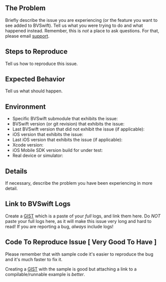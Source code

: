 ## The Problem

Briefly describe the issue you are experiencing (or the feature you want to see added to BVSwift). Tell us what you were trying to do and what happened instead. Remember, this is _not_ a place to ask questions. For that, please email [support](mailto:support@bazaarvoice.com).

## Steps to Reproduce

Tell us how to reproduce this issue.

## Expected Behavior

Tell us what should happen.

## Environment

* Specific BVSwift submodule that exhibits the issue:
* BVSwift version (or git revision) that exhibits the issue:
* Last BVSwift version that did not exhibit the issue (if applicable):
* iOS version that exhibits the issue:
* Last iOS version that exhibits the issue (if applicable):
* Xcode version:
* iOS Mobile SDK version build for under test:
* Real device or simulator:

## Details

If necessary, describe the problem you have been experiencing in more detail.

## Link to BVSwift Logs

Create a [GIST](https://gist.github.com) which is a paste of your _full_ logs, and link them here.
Do _NOT_ paste your full logs here, as it will make this issue very long and hard to read!
If you are reporting a bug, _always_ include logs!

## Code To Reproduce Issue [ Very Good To Have ]

Please remember that with sample code it's easier to reproduce the bug and it's much faster to fix it.

Creating a [GIST](https://gist.github.com) with the sample is good but attaching a link to a compilable/runnable example is _better_.
